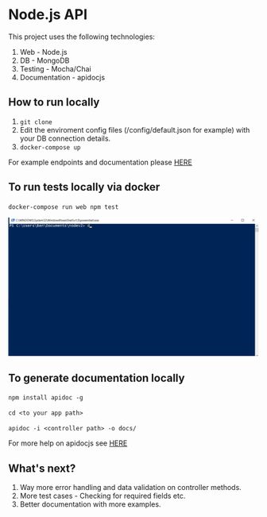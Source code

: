 # Node.js API

This project uses the following technologies:
1. Web - Node.js
2. DB - MongoDB
3. Testing - Mocha/Chai
4. Documentation - apidocjs

## How to run locally

1. `git clone`
2. Edit the enviroment config files (/config/default.json for example) with your DB connection details.
3. `docker-compose up`

For example endpoints and documentation please [HERE](https://www.google.com)

## To run tests locally via docker
`docker-compose run web npm test`

![alt text](https://github.com/bgthomas/Node-API/blob/master/testing.gif "test GIF")

## To generate documentation locally 

`npm install apidoc -g`

`cd <to your app path>`

`apidoc -i <controller path> -o docs/`

For more help on apidocjs see [HERE](http://apidocjs.com/) 

## What's next?

1. Way more error handling and data validation on controller methods.
2. More test cases - Checking for required fields etc.
3. Better documentation with more examples.